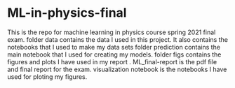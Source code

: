 # ML-in-physics-final
This is the repo for machine learning in physics course spring 2021 final exam. 
folder data contains the data I used in this project. It also contains the notebooks that I used to make my data sets 
folder prediction contains the main notebook that I used for creating my models. 
folder figs contains the figures and plots I have used in my report . 
ML_final-report is the pdf file and final report for the exam. 
visualization notebook is the notebooks I have used for ploting my figures. 

